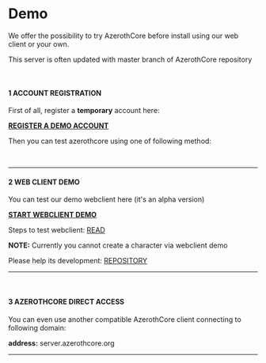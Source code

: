 # Demo

We offer the possibility to try AzerothCore before install using our web client or your own. 

This server is often updated with master branch of AzerothCore repository

<br>

#### 1 ACCOUNT REGISTRATION

First of all, register a **temporary** account here:

**[REGISTER A DEMO ACCOUNT](http://server.azerothcore.org/demo/)**

Then you can test azerothcore using one of following method: 

<br>

---

#### 2 WEB CLIENT DEMO

You can test our demo webclient here (it's an alpha version)

**[START WEBCLIENT DEMO](http://webclient.azerothcore.org/)**

Steps to test webclient: [READ](http://azerothcore.altervista.org/forum/viewtopic.php?f=6&t=275)


**NOTE:** Currently you cannot create a character via webclient demo

Please help its development: [REPOSITORY](https://github.com/azerothcore/democlient-app)

---

<br>

#### 3 AZEROTHCORE DIRECT ACCESS

You can even use another compatible AzerothCore client connecting to following domain:

**address:** server.azerothcore.org


---

<br>
